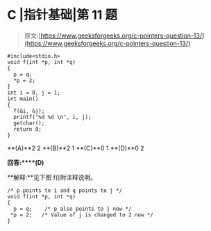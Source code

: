 # C |指针基础|第 11 题

> 原文:[https://www.geeksforgeeks.org/c-pointers-question-13/](https://www.geeksforgeeks.org/c-pointers-question-13/)

```
#include<stdio.h> 
void f(int *p, int *q) 
{ 
  p = q; 
  *p = 2; 
} 
int i = 0, j = 1; 
int main() 
{ 
  f(&i, &j); 
  printf("%d %d \n", i, j); 
  getchar(); 
  return 0; 
}
```

**(A)**2 2
**(B)**2 1
**(C)**0 1
**(D)**0 2

**回答:****(D)**

**解释:**见下图 f()附注释说明。

```
/* p points to i and q points to j */
void f(int *p, int *q) 
{ 
  p = q;    /* p also points to j now */
 *p = 2;   /* Value of j is changed to 2 now */
}
```